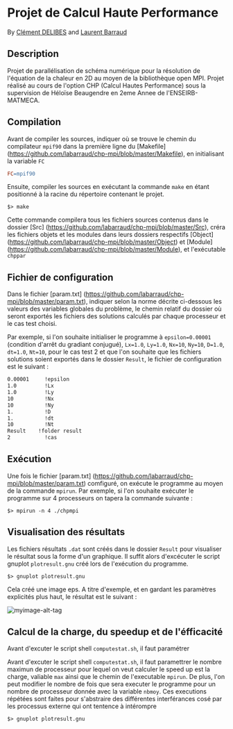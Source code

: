 # Projet de Calcul Haute Performance

By [Clément DELIBES](https://github.com/Cle-md) and  [Laurent Barraud](https://github.com/labarraud)  

## Description
Projet de parallélisation de schéma numérique pour la résolution de l'équation de la chaleur en 2D au moyen de la bibliothèque open MPI.  Projet réalisé au cours de l'option CHP (Calcul Hautes Performance) sous la supervision de Héloïse Beaugendre en 2eme Annee de l'ENSEIRB-MATMECA.

## Compilation
Avant de compiler les sources, indiquer où se trouve le chemin du compilateur `mpif90` dans la première ligne du [Makefile] (https://github.com/labarraud/chp-mpi/blob/master/Makefile), en initialisant la variable `FC`

```makefile
FC=mpif90
```
Ensuite, compiler les sources en exécutant la commande `make` en étant positionné à la racine du répertoire contenant le projet. 
```console
$> make
```

Cette commande compilera tous les fichiers sources contenus dans le dossier [Src] (https://github.com/labarraud/chp-mpi/blob/master/Src), créra les fichiers objets et les modules dans leurs dossiers respectifs [Object] (https://github.com/labarraud/chp-mpi/blob/master/Object) et [Module] (https://github.com/labarraud/chp-mpi/blob/master/Module), et l'exécutable `chppar`

## Fichier de configuration

Dans le fichier [param.txt] (https://github.com/labarraud/chp-mpi/blob/master/param.txt), indiquer selon la norme décrite ci-dessous les valeurs des variables globales du problème, le chemin relatif du dossier où seront exportés les fichiers des solutions calculés par chaque processeur et le cas test choisi. 

Par exemple, si l'on souhaite initialiser le programme à `epsilon=0.00001` (condition d'arrêt du gradiant conjugué), `Lx=1.0`, `Ly=1.0`, `Nx=10`, `Ny=10`, `D=1.0`, `dt=1.0`, `Nt=10`, pour le cas test 2 et que l'on souhaite que les fichiers solutions soient exportés dans le dossier `Result`, le fichier de configuration est le suivant :  

```txt
0.00001		!epsilon
1.0	    	!Lx
1.0	    	!Ly
10    		!Nx
10    		!Ny
1.    		!D
1.     		!dt
10    		!Nt
Result	  !folder result
2       	!cas
```

## Exécution

Une fois le fichier [param.txt] (https://github.com/labarraud/chp-mpi/blob/master/param.txt) comfiguré, on exécute le programme au moyen de la commande `mpirun`. Par exemple, si l'on souhaite exécuter le programme sur 4 processeurs on tapera la commande suivante :

```console
$> mpirun -n 4 ./chpmpi
```

## Visualisation des résultats

Les fichiers résultats `.dat`  sont créés dans le dossier `Result` pour visualiser le résultat sous la forme d'un graphique. Il suffit alors d'excécuter le script gnuplot `plotresult.gnu` créé lors de l'exécution du programme.

```console
$> gnuplot plotresult.gnu
```

Cela créé une image eps. A titre d'exemple, et en gardant les paramètres explicités plus haut, le résultat est le suivant :

![myimage-alt-tag](http://labarraud.vvv.enseirb-matmeca.fr/chp/plotresult.png)

## Calcul de la charge, du speedup et de l'éfficacité

Avant d'excuter le script shell `computestat.sh`, il faut paramétrer 


Avant d'excuter le script shell `computestat.sh`, il faut paramettrer le nombre maximun de processeur pour lequel on veut calculer le speed up est la charge, valiable `max` ainsi que le chemin de l'executable `mpirun`. De plus, l'on peut modifier le nombre de fois que sera executer le programme pour un nombre de processeur donnée avec la variable `nbmoy`. Ces executions répétées sont faites pour s'abstraire des différentes interférances cosé par les processus externe qui ont tentence à intérompre 

```shell
$> gnuplot plotresult.gnu
```

